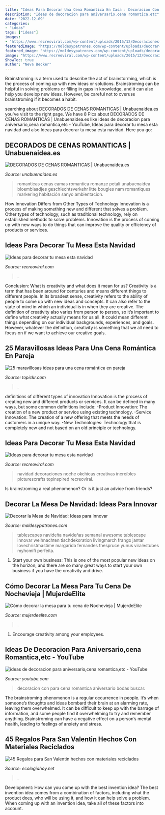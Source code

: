 ```yaml
---
title: "Ideas Para Decorar Una Cena Romantica En Casa : Decoracion Con Para Cena Romantica Aniversario Bodas Buscar"
description: "Ideas de decoracion para aniversario,cena romantica,etc"
date: "2022-12-09"
categories:
- "ideas"
tags: ["ideas"]
images:
- "https://www.recreoviral.com/wp-content/uploads/2015/12/Decoraciones-para-la-mesa-esta-navidad-2.jpg"
featuredImage: "https://moldesypatrones.com/wp-content/uploads/decorar-mesa-navidad-3-2.jpg"
featured_image: "https://moldesypatrones.com/wp-content/uploads/decorar-mesa-navidad-3-2.jpg"
image: "https://www.recreoviral.com/wp-content/uploads/2015/12/Decoraciones-para-la-mesa-esta-navidad-18.jpg"
ShowToc: true
author: "Neva Becker"
---
```



Brainstroming is a term used to describe the act of brainstorming, which is the process of coming up with new ideas or solutions. Brainstroming can be helpful in solving problems or filling in gaps in knowledge, and it can also help you develop new ideas. However, be careful not to overuse brainstroming if it becomes a habit.

	

		
searching about DECORADOS DE CENAS ROMANTICAS | Unabuenaidea.es you've visit to the right page. We have 8 Pics about DECORADOS DE CENAS ROMANTICAS | Unabuenaidea.es like ideas de decoracion para aniversario,cena romantica,etc - YouTube, Ideas para decorar tu mesa esta navidad and also Ideas para decorar tu mesa esta navidad. Here you go:
		
    
## DECORADOS DE CENAS ROMANTICAS | Unabuenaidea.es

<img loading=lazy src="https://unabuenaidea.es/wp-content/uploads/2017/03/decorados-de-cenas-romanticas-unabuenaidea.es-8.jpg" onerror="this.onerror=null;this.src='https://tse1.mm.bing.net/th?id=OIP.FwEN9uiRSnGlpaKm7kYNjAHaE7&amp;pid=15.1';" alt="DECORADOS DE CENAS ROMANTICAS | Unabuenaidea.es">

_Source: unabuenaidea.es_

>romanticas cenas camas romantica romanze petali unabuenaidea bloemblaadjes geschlechtsverkehr litte bougies nam romantiques markering habitación sanyo ambientacion. 

	

How Innovation Differs from Other Types of Technology
Innovation is a process of making something new and different that solves a problem. Other types of technology, such as traditional technology, rely on established methods to solve problems. Innovation is the process of coming up with new ways to do things that can improve the quality or efficiency of products or services.

    
## Ideas Para Decorar Tu Mesa Esta Navidad

<img loading=lazy src="https://www.recreoviral.com/wp-content/uploads/2015/12/Decoraciones-para-la-mesa-esta-navidad-2.jpg" onerror="this.onerror=null;this.src='https://tse4.mm.bing.net/th?id=OIP.krWAfo1-BcwzI7i2dtq3XgHaK_&amp;pid=15.1';" alt="Ideas para decorar tu mesa esta navidad">

_Source: recreoviral.com_

>. 

	

Conclusion: What is creativity and what does it mean for us?
Creativity is a term that has been around for centuries and means different things to different people. In its broadest sense, creativity refers to the ability of people to come up with new ideas and concepts. It can also refer to the state of mind in which an individual is in when they are creative. The definition of creativity also varies from person to person, so it’s important to define what creativity actually means for us all. It could mean different things depending on our individual backgrounds, experiences, and goals. However, whatever the definition, creativity is something that we all need to focus on if we want to achieve our creative goals.

    
## 25 Maravillosas Ideas Para Una Cena Romántica En Pareja

<img loading=lazy src="http://topickr.com/img/494_25-ideas-para-la-mejor-cena-romantica-en-pareja_13728.jpg" onerror="this.onerror=null;this.src='https://tse2.mm.bing.net/th?id=OIP.DLWgHw9NhdoOw_2i0_sl4AHaEK&amp;pid=15.1';" alt="25 maravillosas ideas para una cena romántica en pareja">

_Source: topickr.com_

>. 

	

definitions of different types of innovation
Innovation is the process of creating new and different products or services. It can be defined in many ways, but some common definitions include: 
-Product Innovation: The creation of a new product or service using existing technology.
-Service Innovation: The creation of a new offering that meets the needs of customers in a unique way.
-New Technologies: Technology that is completely new and not based on an old principle or technology.

    
## Ideas Para Decorar Tu Mesa Esta Navidad

<img loading=lazy src="https://www.recreoviral.com/wp-content/uploads/2015/12/Decoraciones-para-la-mesa-esta-navidad-18.jpg" onerror="this.onerror=null;this.src='https://tse4.mm.bing.net/th?id=OIP.7bqe5tKBSPASXOCR1xb4vAHaJQ&amp;pid=15.1';" alt="Ideas para decorar tu mesa esta navidad">

_Source: recreoviral.com_

>navidad decoraciones noche okchicas creativas increíbles picturescrafts topinspired recreoviral. 

	

Is brainstroming a real phenomenon? Or is it just an advice from friends?

    
## Decorar La Mesa De Navidad: Ideas Para Innovar

<img loading=lazy src="https://moldesypatrones.com/wp-content/uploads/decorar-mesa-navidad-3-2.jpg" onerror="this.onerror=null;this.src='https://tse4.mm.bing.net/th?id=OIP._rPyGFV6Htr5m53GZF_H1QHaLH&amp;pid=15.1';" alt="Decorar la Mesa de Navidad: Ideas para Innovar">

_Source: moldesypatrones.com_

>tablescapes navideña navideñas semanal awesome tablescape innovar weihnachten tischdekoration livingmarch frango jantar lovechristmastime margarida fernandes thespruce yunus viralestubes myhomifi perfeita. 

	

1. Start your own business: This is one of the most popular new ideas on the horizon, and there are so many great ways to start your own business if you have the creativity and drive.

    
## Cómo Decorar La Mesa Para Tu Cena De Nochevieja | MujerdeElite

<img loading=lazy src="https://images.mujerdeelite.com/galerias/3694_xxl_1.jpg" onerror="this.onerror=null;this.src='https://tse1.mm.bing.net/th?id=OIP.fCabVRHhAXGbRF6iS4zmHwHaE8&amp;pid=15.1';" alt="Cómo decorar la mesa para tu cena de Nochevieja | MujerdeElite">

_Source: mujerdeelite.com_

>. 

	

1. Encourage creativity among your employees.

    
## Ideas De Decoracion Para Aniversario,cena Romantica,etc - YouTube

<img loading=lazy src="https://i.ytimg.com/vi/3adrES1O9CU/maxresdefault.jpg" onerror="this.onerror=null;this.src='https://tse2.mm.bing.net/th?id=OIP.Yji-lNCss4SpgmbnlozKPgHaEK&amp;pid=15.1';" alt="ideas de decoracion para aniversario,cena romantica,etc - YouTube">

_Source: youtube.com_

>decoracion con para cena romantica aniversario bodas buscar. 

	

The brainstroming phenomenon is a regular occurrence in people. It’s when someone’s thoughts and ideas bombard their brain at an alarming rate, leaving them overwhelmed. It can be difficult to keep up with the barrage of information, and some people find it overwhelming to try and remember anything. Brainstroming can have a negative effect on a person’s mental health, leading to feelings of anxiety and stress.

    
## 45 Regalos Para San Valentin Hechos Con Materiales Reciclados

<img loading=lazy src="http://ecologiahoy.net/wp-content/uploads/2017/01/DIY-jarrones-cuerda.jpg" onerror="this.onerror=null;this.src='https://tse4.mm.bing.net/th?id=OIP.cCgP9YrNOgqwM7Nk3HPKtAHaKF&amp;pid=15.1';" alt="45 Regalos para San Valentin hechos con materiales reciclados">

_Source: ecologiahoy.net_

>. 

	

Development: How can you come up with the best invention idea?
The best invention idea comes from a combination of factors, including what the product does, who will be using it, and how it can help solve a problem. When coming up with an invention idea, take all of these factors into account.

